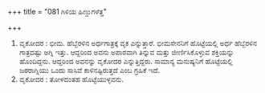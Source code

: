 +++
title = "081 ಗಿಳಿಯ ಹಿಣ್ಡುಗಳೆತ್ತ"

+++
1. ವೃಕೋದರ : ಭೀಮ. ಹೆಬ್ಬೆರಳಿನ ಅರ್ಧಗಾತ್ರಕ್ಕೆ ವೃಕ ಎನ್ನುತ್ತಾರೆ. ಭೀಮಸೇನನಿಗೆ ಹೊಟ್ಟೆಯಲ್ಲಿ ಅರ್ಧ ಹೆಬ್ಬೆರಳಿನ ಗಾತ್ರದಷ್ಟು ಅಗ್ನಿ ಇತ್ತು. ಆದ್ದರಿಂದ ಅವನು ಅಪಾರವಾಗಿ ತಿನ್ನುವ ಮತ್ತು ಜೀರ್ಣಿಸಿಕೊಳ್ಳುವ ಶಕ್ತಿಯನ್ನು ಹೊಂದಿದ್ದನು. ಆದ್ದರಿಂದ ಅವನನ್ನು ವೃಕೋದರ ಎನ್ನುತ್ತಿದ್ದರು. ಸಾಮಾನ್ಯ ಮನುಷ್ಯನಿಗೆ ಹೊಟ್ಟೆಯಲ್ಲಿ ಜಠರಾಗ್ನಿಯು ಒಂದು ಸಾಸಿವೆ ಕಾಳಿನಷ್ಟಿರುತ್ತದೆ ಎಂಬ ಗ್ರಹಿಕೆ ಇದೆ.  
2. ವೃಕೋದರ : ತೋಳದಂತಹ ಹೊಟ್ಟೆಯುಳ್ಳವನು.